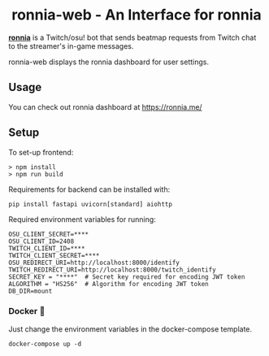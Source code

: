<div align="center">

# ronnia-web - An Interface for ronnia

</div>

**[ronnia](https://github.com/aticie/ronnia)** is a Twitch/osu! bot that sends beatmap requests from Twitch chat to the streamer's in-game messages.

ronnia-web displays the ronnia dashboard for user settings.

## Usage

You can check out ronnia dashboard at https://ronnia.me/

## Setup

To set-up frontend:

```shell
> npm install
> npm run build
```

Requirements for backend can be installed with:

`pip install fastapi uvicorn[standard] aiohttp`

Required environment variables for running:

```
OSU_CLIENT_SECRET=****
OSU_CLIENT_ID=2408
TWITCH_CLIENT_ID=****
TWITCH_CLIENT_SECRET=****
OSU_REDIRECT_URI=http://localhost:8000/identify
TWITCH_REDIRECT_URI=http://localhost:8000/twitch_identify
SECRET_KEY = "****"  # Secret key required for encoding JWT token
ALGORITHM = "HS256"  # Algorithm for encoding JWT token
DB_DIR=mount
```

### Docker 🐳

Just change the environment variables in the docker-compose template.

`docker-compose up -d`